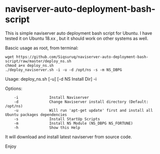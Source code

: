 # naviserver-auto-deployment-bash-script
This is simple naviserver auto deployment bash script for Ubuntu.
I have tested it on Ubuntu 18.xx , but it should work on other systems as well.

Bascic usage as root, from terminal:
```
wget https://github.com/Siqsuruq/naviserver-auto-deployment-bash-script/raw/master/deploy_ns.sh
chmod a+x deploy_ns.sh
./deploy_naviserver.sh -i -u -d /opt/ns -s -m NS_DBPG
```
Usage: deploy_ns.sh [-u] [-d NS Install Dir] -i

Options:

        -i              Install Naviserver
        -d              Change Naviserver install directory (Default: /opt/ns)
        -u              Will run 'apt-get update' first and install all Ubuntu packages dependencies
        -s              Install StartUp Scripts
        -m              Install NS Module (NS_DBPG NS_FORTUNE)
        -h              Show this Help

It will download and install latest naviserver from source code.

Enjoy
